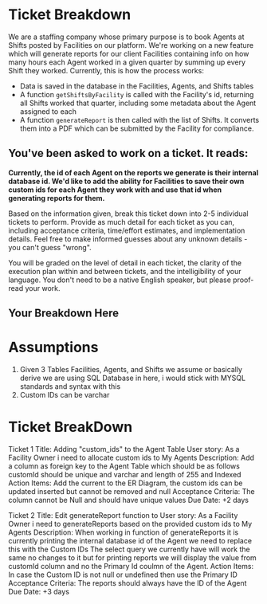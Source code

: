 # Ticket Breakdown

We are a staffing company whose primary purpose is to book Agents at Shifts posted by Facilities on our platform. We're working on a new feature which will generate reports for our client Facilities containing info on how many hours each Agent worked in a given quarter by summing up every Shift they worked. Currently, this is how the process works:

- Data is saved in the database in the Facilities, Agents, and Shifts tables
- A function `getShiftsByFacility` is called with the Facility's id, returning all Shifts worked that quarter, including some metadata about the Agent assigned to each
- A function `generateReport` is then called with the list of Shifts. It converts them into a PDF which can be submitted by the Facility for compliance.

## You've been asked to work on a ticket. It reads:

**Currently, the id of each Agent on the reports we generate is their internal database id. We'd like to add the ability for Facilities to save their own custom ids for each Agent they work with and use that id when generating reports for them.**

Based on the information given, break this ticket down into 2-5 individual tickets to perform. Provide as much detail for each ticket as you can, including acceptance criteria, time/effort estimates, and implementation details. Feel free to make informed guesses about any unknown details - you can't guess "wrong".

You will be graded on the level of detail in each ticket, the clarity of the execution plan within and between tickets, and the intelligibility of your language. You don't need to be a native English speaker, but please proof-read your work.

## Your Breakdown Here

# Assumptions

1.  Given 3 Tables Facilities, Agents, and Shifts we assume or basically derive we are using SQL Database in here, i would stick with MYSQL standards and syntax with this
2.  Custom IDs can be varchar

# Ticket BreakDown

Ticket 1
Title: Adding "custom_ids" to the Agent Table
User story: As a Facility Owner i need to allocate custom ids to My Agents
Description: Add a column as foreign key to the Agent Table which should be as follows customId should be unique and varchar and length of 255 and Indexed
Action Items: Add the current to the ER Diagram, the custom ids can be updated inserted but cannot be removed and null
Acceptance Criteria: The column cannot be Null and should have unique values
Due Date: +2 days

Ticket 2
Title: Edit generateReport function to
User story: As a Facility Owner i need to generateReports based on the provided custom ids to My Agents
Description: When working in function of generateReports it is currently printing the internal database id of the Agent we need to replace this with the Custom IDs The select query we currently have will work the same no changes to it but for printing reports we will display the value from customId column and no the Primary Id coulmn of the Agent.
Action Items: In case the Custom ID is not null or undefined then use the Primary ID
Acceptance Criteria: The reports should always have the ID of the Agent
Due Date: +3 days
